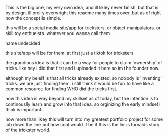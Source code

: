 This is the big one, my very own idea, and ill likley never finish, 
but that is by design. ill prolly overwright this readme many times over,
but as of right now the concept is simple.

this will be a social media site/app for tricksters.
or object manipulators.
or skill toy enthueists. whatever you wanna call them.

name undecided

this site/app will be for them.
at first just a tiktok for tricksters

the grandious idea is that it can be a way for people to 
claim 'ownership' of tricks.
like hey i did that first and i uploaded it here so im the founder now.

although my beleif is that all tricks already existed, so nobody is 
'inventing' tricks. we are just finding them. i still think it would 
be fun to have like a common resource for finding WHO did the tricks first.

now this idea is way beyond my skillset as of today, but the intention is 
to continouslly learn and grow into that idea. so orginizing the early mindset 
i think is important.

now more than likey this will turn into my greatest portfolio project for some job down the line
but how cool would it be if this is the linus torvalds story of the trickster world.
